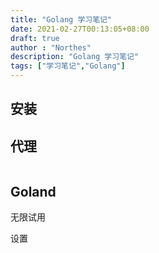 ```yaml
---
title: "Golang 学习笔记"
date: 2021-02-27T00:13:05+08:00
draft: true
author : "Northes"
description: "Golang 学习笔记"
tags: ["学习笔记","Golang"]
---
```


## 安装

## 代理
```shell

```
## Goland
无限试用

设置
